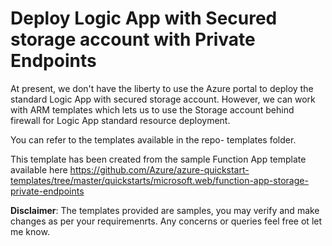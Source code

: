 # Deploy Logic App with Secured storage account with Private Endpoints

At present, we don't have the liberty to use the Azure portal to deploy the standard Logic App with secured storage account. However, we can work with ARM templates which lets us to use the Storage account behind firewall for Logic App standard resource deployment.

You can refer to the templates available in the repo- templates folder.

This template has been created from the sample Function App template available here https://github.com/Azure/azure-quickstart-templates/tree/master/quickstarts/microsoft.web/function-app-storage-private-endpoints

**Disclaimer**: The templates provided are samples, you may verify and make changes as per your requiremenrts. Any concerns or queries feel free ot let me know.
